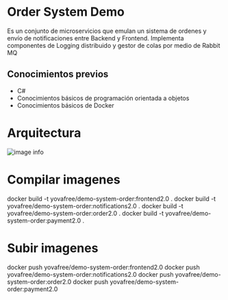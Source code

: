 # Order System Demo

Es un conjunto de microservicios que emulan un sistema de ordenes y envío de notificaciones entre Backend y Frontend. Implementa componentes de Logging distribuido y gestor de colas por medio de Rabbit MQ

## **Conocimientos previos**  
* C#
* Conocimientos básicos de programación orientada a objetos
* Conocimientos básicos de Docker

# Arquitectura

![image info](./img/arquitectura.png)

# Compilar imagenes
docker build -t yovafree/demo-system-order:frontend2.0 .
docker build -t yovafree/demo-system-order:notifications2.0 .
docker build -t yovafree/demo-system-order:order2.0 .
docker build -t yovafree/demo-system-order:payment2.0 .

# Subir imagenes
docker push yovafree/demo-system-order:frontend2.0
docker push yovafree/demo-system-order:notifications2.0
docker push yovafree/demo-system-order:order2.0
docker push yovafree/demo-system-order:payment2.0